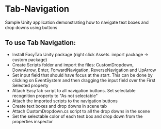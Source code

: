 # Tab-Navigation
Sample Unity application demonstrating how to navigate text boxes and drop downs using buttons

## To use Tab Navigation:

- Install EasyTab Unity package (right click Assets. import package -> custom package)
- Create Scripts folder and import the files: CustomDropdown, DownArrow, Enter, ForwardNavigation, ReverseNavigation and UpArrow
- Set input field that should have focus at the start. This can be done by clicking on EventSystem and then dragging the input field over the First Selected property
- Attach EasyTab script to all navigation buttons. Set selectable recognition property to "As not selectable"
- Attach the imported scripts to the navigation buttons
- Create text boxes and drop downs in scene tab
- Attach CustomDropdown.cs script to all the drop downs in the scene
- Set the selectable color of each text box and drop down from the properties inspector